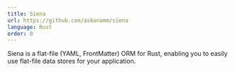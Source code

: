 ```yaml
---
title: Siena
url: https://github.com/askonomm/siena
language: Rust
order: 0
---
```


Siena is a flat-file (YAML, FrontMatter) ORM for Rust, enabling you to easily use flat-file data stores for your application.